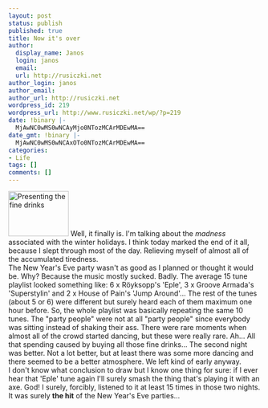 ```yaml
---
layout: post
status: publish
published: true
title: Now it's over
author:
  display_name: Janos
  login: janos
  email: 
  url: http://rusiczki.net
author_login: janos
author_email: 
author_url: http://rusiczki.net
wordpress_id: 219
wordpress_url: http://www.rusiczki.net/wp/?p=219
date: !binary |-
  MjAwNC0wMS0wNCAyMjo0NTozMCArMDEwMA==
date_gmt: !binary |-
  MjAwNC0wMS0wNCAxOTo0NTozMCArMDEwMA==
categories:
- Life
tags: []
comments: []
---
```

<p><a href="http://www.rusiczki.net/blog/blogpics/presenting_the_fine_drinks.php" onclick="window.open('http://www.rusiczki.net/blog/blogpics/presenting_the_fine_drinks.php','popup','width=640,height=480,scrollbars=no,resizable=no,toolbar=no,directories=no,location=no,menubar=no,status=no,left=0,top=0'); return false"><img src="http://www.rusiczki.net/blog/blogpics/presenting_the_fine_drinks-thumb.jpg" width="120" height="90" border="0" alt="Presenting the fine drinks" class="postimage" /></a> Well, it finally is. I'm talking about the <i>madness</i> associated with the winter holidays. I think today marked the end of it all, because I slept through most of the day. Relieving myself of almost all of the accumulated tiredness.<br />
The New Year's Eve party wasn't as good as I planned or thought it would be. Why? Because the music mostly sucked. Badly. The average 15 tune playlist looked something like: 6 x R&ouml;yksopp's 'Eple', 3 x Groove Armada's 'Superstylin' and 2 x House of Pain's 'Jump Around'... The rest of the tunes (about 5 or 6) were different but surely heard each of them maximum one hour before. So, the whole playlist was basically repeating the same 10 tunes. The "party people" were not at all "party people" since everybody was sitting instead of shaking their ass. There were rare moments when almost all of the crowd started dancing, but these were really rare. Ah... All that spending caused by buying all those fine drinks... The second night was better. Not a lot better, but at least there was some more dancing and there seemed to be a better atmosphere. We left kind of early anyway.<br />
I don't know what conclusion to draw but I know one thing for sure: if I ever hear that 'Eple' tune again I'll surely smash the thing that's playing it with an axe. God! I surely, forcibly, listened to it at least 15 times in those two nights. It was surely <b>the hit</b> of the New Year's Eve parties...</p>
